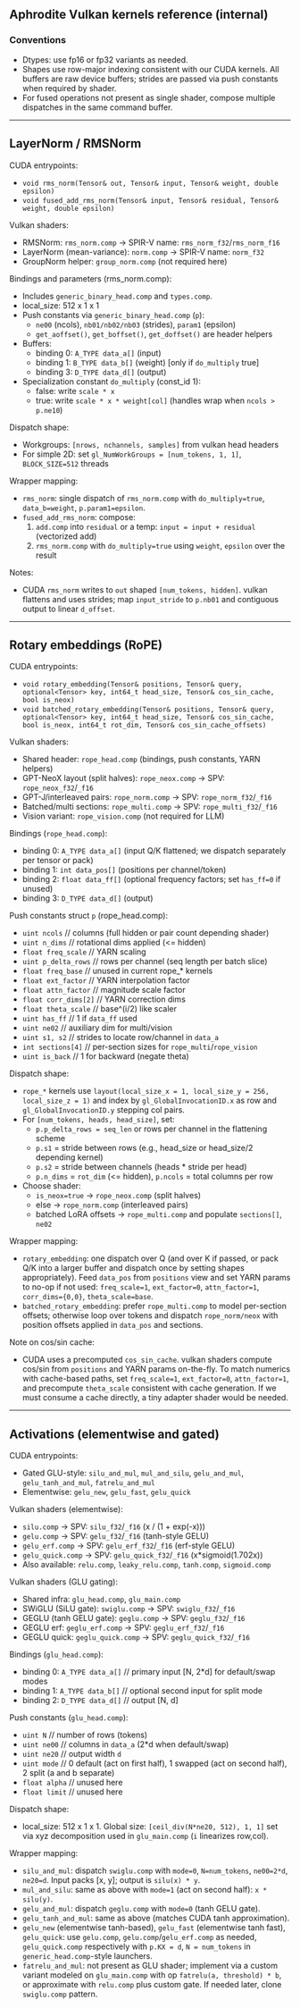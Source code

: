 ## Aphrodite Vulkan kernels reference (internal)


### Conventions
- Dtypes: use fp16 or fp32 variants as needed.
- Shapes use row-major indexing consistent with our CUDA kernels. All buffers are raw device buffers; strides are passed via push constants when required by shader.
- For fused operations not present as single shader, compose multiple dispatches in the same command buffer.

---

## LayerNorm / RMSNorm

CUDA entrypoints:
- `void rms_norm(Tensor& out, Tensor& input, Tensor& weight, double epsilon)`
- `void fused_add_rms_norm(Tensor& input, Tensor& residual, Tensor& weight, double epsilon)`

Vulkan shaders:
- RMSNorm: `rms_norm.comp` → SPIR-V name: `rms_norm_f32`/`rms_norm_f16`
- LayerNorm (mean-variance): `norm.comp` → SPIR-V name: `norm_f32`
- GroupNorm helper: `group_norm.comp` (not required here)

Bindings and parameters (rms_norm.comp):
- Includes `generic_binary_head.comp` and `types.comp`.
- local_size: 512 x 1 x 1
- Push constants via `generic_binary_head.comp` (`p`):
  - `ne00` (ncols), `nb01/nb02/nb03` (strides), `param1` (epsilon)
  - `get_aoffset()`, `get_boffset()`, `get_doffset()` are header helpers
- Buffers:
  - binding 0: `A_TYPE data_a[]`  (input)
  - binding 1: `B_TYPE data_b[]`  (weight) [only if `do_multiply` true]
  - binding 3: `D_TYPE data_d[]`  (output)
- Specialization constant `do_multiply` (const_id 1):
  - false: write `scale * x`
  - true:  write `scale * x * weight[col]` (handles wrap when `ncols > p.ne10`)

Dispatch shape:
- Workgroups: `[nrows, nchannels, samples]` from vulkan head headers
- For simple 2D: set `gl_NumWorkGroups = [num_tokens, 1, 1]`, `BLOCK_SIZE=512` threads

Wrapper mapping:
- `rms_norm`: single dispatch of `rms_norm.comp` with `do_multiply=true`, `data_b=weight`, `p.param1=epsilon`.
- `fused_add_rms_norm`: compose:
  1) `add.comp` into `residual` or a temp: `input = input + residual` (vectorized add)
  2) `rms_norm.comp` with `do_multiply=true` using `weight`, `epsilon` over the result

Notes:
- CUDA `rms_norm` writes to `out` shaped `[num_tokens, hidden]`. vulkan flattens and uses strides; map `input_stride` to `p.nb01` and contiguous output to linear `d_offset`.

---

## Rotary embeddings (RoPE)

CUDA entrypoints:
- `void rotary_embedding(Tensor& positions, Tensor& query, optional<Tensor> key, int64_t head_size, Tensor& cos_sin_cache, bool is_neox)`
- `void batched_rotary_embedding(Tensor& positions, Tensor& query, optional<Tensor> key, int64_t head_size, Tensor& cos_sin_cache, bool is_neox, int64_t rot_dim, Tensor& cos_sin_cache_offsets)`

Vulkan shaders:
- Shared header: `rope_head.comp` (bindings, push constants, YARN helpers)
- GPT-NeoX layout (split halves): `rope_neox.comp` → SPV: `rope_neox_f32`/`_f16`
- GPT-J/interleaved pairs: `rope_norm.comp` → SPV: `rope_norm_f32`/`_f16`
- Batched/multi sections: `rope_multi.comp` → SPV: `rope_multi_f32`/`_f16`
- Vision variant: `rope_vision.comp` (not required for LLM)

Bindings (`rope_head.comp`):
- binding 0: `A_TYPE data_a[]` (input Q/K flattened; we dispatch separately per tensor or pack)
- binding 1: `int data_pos[]` (positions per channel/token)
- binding 2: `float data_ff[]` (optional frequency factors; set `has_ff=0` if unused)
- binding 3: `D_TYPE data_d[]` (output)

Push constants struct `p` (rope_head.comp):
- `uint ncols`          // columns (full hidden or pair count depending shader)
- `uint n_dims`         // rotational dims applied (<= hidden)
- `float freq_scale`    // YARN scaling
- `uint p_delta_rows`   // rows per channel (seq length per batch slice)
- `float freq_base`     // unused in current rope_* kernels
- `float ext_factor`    // YARN interpolation factor
- `float attn_factor`   // magnitude scale factor
- `float corr_dims[2]`  // YARN correction dims
- `float theta_scale`   // base^(i/2) like scaler
- `uint has_ff`         // 1 if `data_ff` used
- `uint ne02`           // auxiliary dim for multi/vision
- `uint s1, s2`         // strides to locate row/channel in `data_a`
- `int sections[4]`     // per-section sizes for `rope_multi`/`rope_vision`
- `uint is_back`        // 1 for backward (negate theta)

Dispatch shape:
- `rope_*` kernels use `layout(local_size_x = 1, local_size_y = 256, local_size_z = 1)` and index by `gl_GlobalInvocationID.x` as row and `gl_GlobalInvocationID.y` stepping col pairs.
- For `[num_tokens, heads, head_size]`, set:
  - `p.p_delta_rows = seq_len` or rows per channel in the flattening scheme
  - `p.s1` = stride between rows (e.g., head_size or head_size/2 depending kernel)
  - `p.s2` = stride between channels (heads * stride per head)
  - `p.n_dims` = `rot_dim` (<= hidden), `p.ncols` = total columns per row
- Choose shader:
  - `is_neox=true` → `rope_neox.comp` (split halves)
  - else → `rope_norm.comp` (interleaved pairs)
  - batched LoRA offsets → `rope_multi.comp` and populate `sections[]`, `ne02`

Wrapper mapping:
- `rotary_embedding`: one dispatch over Q (and over K if passed, or pack Q/K into a larger buffer and dispatch once by setting shapes appropriately). Feed `data_pos` from `positions` view and set YARN params to no-op if not used: `freq_scale=1`, `ext_factor=0`, `attn_factor=1`, `corr_dims={0,0}`, `theta_scale=base`.
- `batched_rotary_embedding`: prefer `rope_multi.comp` to model per-section offsets; otherwise loop over tokens and dispatch `rope_norm/neox` with position offsets applied in `data_pos` and sections.

Note on cos/sin cache:
- CUDA uses a precomputed `cos_sin_cache`. vulkan shaders compute cos/sin from `positions` and YARN params on-the-fly. To match numerics with cache-based paths, set `freq_scale=1`, `ext_factor=0`, `attn_factor=1`, and precompute `theta_scale` consistent with cache generation. If we must consume a cache directly, a tiny adapter shader would be needed.

---

## Activations (elementwise and gated)

CUDA entrypoints:
- Gated GLU-style: `silu_and_mul`, `mul_and_silu`, `gelu_and_mul`, `gelu_tanh_and_mul`, `fatrelu_and_mul`
- Elementwise: `gelu_new`, `gelu_fast`, `gelu_quick`

Vulkan shaders (elementwise):
- `silu.comp` → SPV: `silu_f32`/`_f16` (x / (1 + exp(-x)))
- `gelu.comp` → SPV: `gelu_f32`/`_f16` (tanh-style GELU)
- `gelu_erf.comp` → SPV: `gelu_erf_f32`/`_f16` (erf-style GELU)
- `gelu_quick.comp` → SPV: `gelu_quick_f32`/`_f16` (x*sigmoid(1.702x))
- Also available: `relu.comp`, `leaky_relu.comp`, `tanh.comp`, `sigmoid.comp`

Vulkan shaders (GLU gating):
- Shared infra: `glu_head.comp`, `glu_main.comp`
- SWiGLU (SiLU gate): `swiglu.comp` → SPV: `swiglu_f32`/`_f16`
- GEGLU (tanh GELU gate): `geglu.comp` → SPV: `geglu_f32`/`_f16`
- GEGLU erf: `geglu_erf.comp` → SPV: `geglu_erf_f32`/`_f16`
- GEGLU quick: `geglu_quick.comp` → SPV: `geglu_quick_f32`/`_f16`

Bindings (`glu_head.comp`):
- binding 0: `A_TYPE data_a[]`  // primary input [N, 2*d] for default/swap modes
- binding 1: `A_TYPE data_b[]`  // optional second input for split mode
- binding 2: `D_TYPE data_d[]`  // output [N, d]

Push constants (`glu_head.comp`):
- `uint N`     // number of rows (tokens)
- `uint ne00`  // columns in `data_a` (2*d when default/swap)
- `uint ne20`  // output width `d`
- `uint mode`  // 0 default (act on first half), 1 swapped (act on second half), 2 split (a and b separate)
- `float alpha` // unused here
- `float limit` // unused here

Dispatch shape:
- local_size: 512 x 1 x 1. Global size: `[ceil_div(N*ne20, 512), 1, 1]` set via xyz decomposition used in `glu_main.comp` (`i` linearizes row,col).

Wrapper mapping:
- `silu_and_mul`: dispatch `swiglu.comp` with `mode=0`, `N=num_tokens`, `ne00=2*d`, `ne20=d`. Input packs [x, y]; output is `silu(x) * y`.
- `mul_and_silu`: same as above with `mode=1` (act on second half): `x * silu(y)`.
- `gelu_and_mul`: dispatch `geglu.comp` with `mode=0` (tanh GELU gate).
- `gelu_tanh_and_mul`: same as above (matches CUDA tanh approximation).
- `gelu_new` (elementwise tanh-based), `gelu_fast` (elementwise tanh fast), `gelu_quick`: use `gelu.comp`, `gelu.comp`/`gelu_erf.comp` as needed, `gelu_quick.comp` respectively with `p.KX = d`, `N = num_tokens` in `generic_head.comp`-style launchers.
- `fatrelu_and_mul`: not present as GLU shader; implement via a custom variant modeled on `glu_main.comp` with op `fatrelu(a, threshold) * b`, or approximate with `relu.comp` plus custom gate. If needed later, clone `swiglu.comp` pattern.
